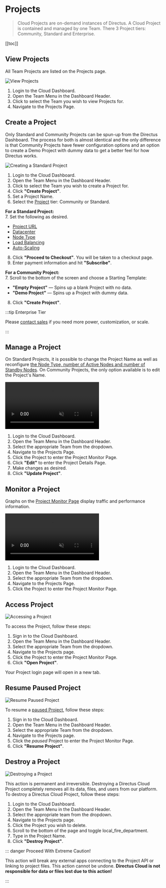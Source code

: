 # Projects

> Cloud Projects are on-demand instances of Directus. A Cloud Project is contained and managed by one Team. There 3
> Project tiers: Community, Standard and Enterprise.

[[toc]]

## View Projects

All Team Projects are listed on the Projects page.

![View Projects](image.webp)

1. Login to the Cloud Dashboard.
2. Open the Team Menu in the Dashboard Header.
3. Click to select the Team you wish to view Projects for.
4. Navigate to the Projects Page.

## Create a Project

Only Standard and Community Projects can be spun-up from the Directus Dashboard. The process for both is almost
identical and the only difference is that Community Projects have fewer configuration options and an option to create a
Demo Project with dummy data to get a better feel for how Directus works.

![Creating a Standard Project](https://cdn.directus.io/docs/v9/cloud/projects/projects-20220225A/create-standard-project-20220228A.webp)

1. Login to the Cloud Dashboard.
2. Open the Team Menu in the Dashboard Header.
3. Click to select the Team you wish to create a Project for.
4. Click **"Create Project"**.
5. Set a Project Name.
6. Select the [Project](#projects) tier: Community or Standard.

**For a Standard Project:**\
7. Set the following as desired.

- [Project URL](/cloud/glossary/#project-url)
- [Datacenter](/cloud/glossary/#data-processing)
- [Node Type](/cloud/glossary/#nodes)
- [Load Balancing](/cloud/glossary/#nodes)
- [Auto-Scaling](/cloud/glossary/#nodes)

8. Click **"Proceed to Checkout"**. You will be taken to a checkout page.
9. Enter payment information and hit **"Subscribe"**.

**For a Community Project:**\
7. Scroll to the bottom of the screen and choose a Starting Template:

- **"Empty Project"** — Spins up a blank Project with no data.
- **"Demo Project"** — Spins up a Project with dummy data.

8. Click **"Create Project"**.

:::tip Enterprise Tier

Please [contact sales](https://directus.io/contact/) if you need more power, customization, or scale.

:::

## Manage a Project

On Standard Projects, it is possible to change the Project Name as well as reconfigure
[the Node Type, number of Active Nodes and number of Standby Nodes](/cloud/glossary/#nodes). On Community Projects, the
only option available is to edit the Project's Name.

<video alt="Edit a Project" loop muted controls autoplay>
  <source src="" type="video/mp4">
</video>

1. Login to the Cloud Dashboard.
2. Open the Team Menu in the Dashboard Header.
3. Select the appropriate Team from the dropdown.
4. Navigate to the Projects Page.
5. Click the Project to enter the Project Monitor Page.
6. Click **"Edit"** to enter the Project Details Page.
7. Make changes as desired.
8. Click **"Update Project"**.

## Monitor a Project

Graphs on the [Project Monitor Page](/cloud/glossary/#project-monitor-page) display traffic and performance information.

<video alt="Monitor a Project" loop muted controls autoplay>
  <source src="" type="video/mp4">
</video>

1. Login to the Cloud Dashboard.
2. Open the Team Menu in the Dashboard Header.
3. Select the appropriate Team from the dropdown.
4. Navigate to the Projects Page.
5. Click the Project to enter the Project Monitor Page.

## Access Project

![Accessing a Project](https://cdn.directus.io/docs/v9/cloud/projects/projects-20220225A/accessing-a-project-20220228A.webp)

To access the Project, follow these steps:

1. Sign in to the Cloud Dashboard.
2. Open the Team Menu in the Dashboard Header.
3. Select the appropriate Team from the dropdown.
4. Navigate to the Projects page.
5. Click the Project to enter the Project Monitor Page.
6. Click **"Open Project"**.

Your Project login page will open in a new tab.

## Resume Paused Project

![Resume Paused Project](image.webp)

To resume a [paused Project](/cloud/glossary/#paused-project), follow these steps:

1. Sign in to the Cloud Dashboard.
2. Open the Team Menu in the Dashboard Header.
3. Select the appropriate Team from the dropdown.
4. Navigate to the Projects page.
5. Click the _paused_ Project to enter the Project Monitor Page.
6. Click **"Resume Project"**.

## Destroy a Project

![Destroying a Project](https://cdn.directus.io/docs/v9/cloud/projects/projects-20220225A/destroy-project-20220225A.webp)

This action is permanent and irreversible. Destroying a Directus Cloud Project completely removes all its data, files,
and users from our platform. To destroy a Directus Cloud Project, follow these steps:

1. Login to the Cloud Dashboard.
2. Open the Team Menu in the Dashboard Header.
3. Select the appropriate team from the dropdown.
4. Navigate to the Projects page.
5. Click the Project you wish to delete.
6. Scroll to the bottom of the page and toggle <span mi icon dngr>local_fire_department</span>.
7. Type in the Project Name.
8. Click **"Destroy Project"**.

::: danger Proceed With Extreme Caution!

This action will break any external apps connecting to the Project API or linking to project files. This action cannot
be undone. **Directus Cloud is not responsible for data or files lost due to this action!**

:::
